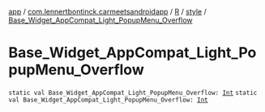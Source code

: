 [app](../../../index.md) / [com.lennertbontinck.carmeetsandroidapp](../../index.md) / [R](../index.md) / [style](index.md) / [Base_Widget_AppCompat_Light_PopupMenu_Overflow](./-base_-widget_-app-compat_-light_-popup-menu_-overflow.md)

# Base_Widget_AppCompat_Light_PopupMenu_Overflow

`static val Base_Widget_AppCompat_Light_PopupMenu_Overflow: `[`Int`](https://kotlinlang.org/api/latest/jvm/stdlib/kotlin/-int/index.html)
`static val Base_Widget_AppCompat_Light_PopupMenu_Overflow: `[`Int`](https://kotlinlang.org/api/latest/jvm/stdlib/kotlin/-int/index.html)